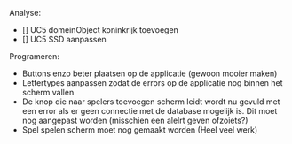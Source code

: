 

Analyse:
- [] UC5 domeinObject koninkrijk toevoegen
- [] UC5 SSD aanpassen

Programeren:

- Buttons enzo beter plaatsen op de applicatie (gewoon mooier maken)
- Lettertypes aanpassen zodat de errors op de applicatie nog binnen het scherm vallen
- De knop die naar spelers toevoegen scherm leidt wordt nu gevuld met een error als er geen connectie met de database mogelijk is. Dit moet nog aangepast worden (misschien een alelrt geven ofzoiets?)
- Spel spelen scherm moet nog gemaakt worden (Heel veel werk)

